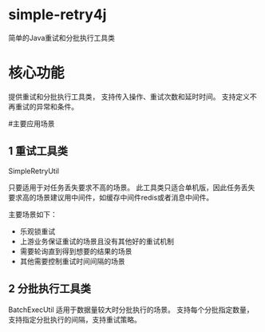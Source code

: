 # simple-retry4j
简单的Java重试和分批执行工具类

# 核心功能
提供重试和分批执行工具类，
支持传入操作、重试次数和延时时间。
支持定义不再重试的异常和条件。

#主要应用场景
## 1 重试工具类
SimpleRetryUtil

只要适用于对任务丢失要求不高的场景。
此工具类只适合单机版，因此任务丢失要求高的场景建议用中间件，如缓存中间件redis或者消息中间件。
 
 主要场景如下：
- 乐观锁重试
- 上游业务保证重试的场景且没有其他好的重试机制
- 需要轮询直到得到想要的结果的场景
- 其他需要控制重试时间间隔的场景

## 2 分批执行工具类
BatchExecUtil
适用于数据量较大时分批执行的场景。
支持每个分批指定数量，支持指定分批执行的间隔，支持重试策略。
